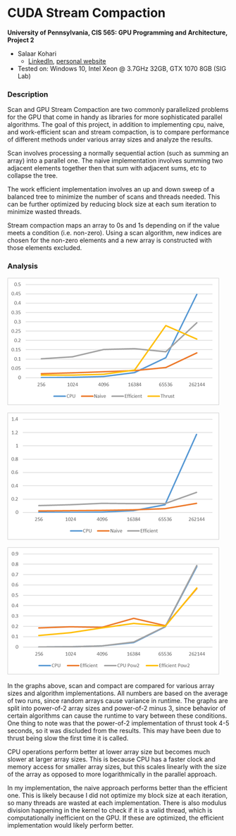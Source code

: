 CUDA Stream Compaction
======================

**University of Pennsylvania, CIS 565: GPU Programming and Architecture, Project 2**

* Salaar Kohari
  * [LinkedIn](https://www.linkedin.com/in/salaarkohari), [personal website](http://salaar.kohari.com)
* Tested on: Windows 10, Intel Xeon @ 3.7GHz 32GB, GTX 1070 8GB (SIG Lab)

### Description
Scan and GPU Stream Compaction are two commonly parallelized problems for the GPU that come in handy as libraries for more sophisticated parallel algorithms. The goal of this project, in addition to implementing cpu, naive, and work-efficient scan and stream compaction, is to compare performance of different methods under various array sizes and analyze the results.

Scan involves processing a normally sequential action (such as summing an array) into a parallel one. The naive implementation involves summing two adjacent elements together then that sum with adjacent sums, etc to collapse the tree.

The work efficient implementation involves an up and down sweep of a balanced tree to minimize the number of scans and threads needed. This can be further optimized by reducing block size at each sum iteration to minimize wasted threads.

Stream compaction maps an array to 0s and 1s depending on if the value meets a condition (i.e. non-zero). Using a scan algorithm, new indices are chosen for the non-zero elements and a new array is constructed with those elements excluded.

### Analysis

![Scan, (2^x)-3 Array Size](img/scan.png)

![Scan, 2^x Array Size](img/scan2.png)

![Stream Compact](img/compact.png)

In the graphs above, scan and compact are compared for various array sizes and algorithm implementations. All numbers are based on the average of two runs, since random arrays cause variance in runtime. The graphs are split into power-of-2 array sizes and power-of-2 minus 3, since behavior of certain algorithms can cause the runtime to vary between these conditions. One thing to note was that the power-of-2 implementation of thrust took 4-5 seconds, so it was discluded from the results. This may have been due to thrust being slow the first time it is called.

CPU operations perform better at lower array size but becomes much slower at larger array sizes. This is because CPU has a faster clock and memory access for smaller array sizes, but this scales linearly with the size of the array as opposed to more logarithmically in the parallel approach.

In my implementation, the naive approach performs better than the efficient one. This is likely because I did not optimize my block size at each iteration, so many threads are wasted at each implementation. There is also modulus division happening in the kernel to check if it is a valid thread, which is computationally inefficient on the GPU. If these are optimized, the efficient implementation would likely perform better.

